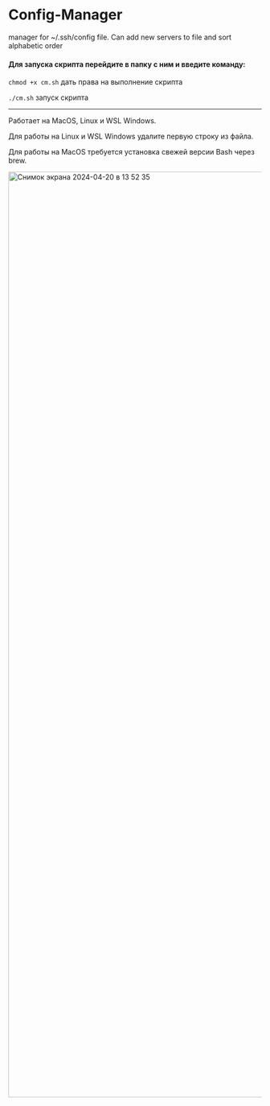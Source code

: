 # Config-Manager
manager for ~/.ssh/config file. Can add new servers to file and sort alphabetic order

#### Для запуска скрипта перейдите в папку с ним и введите команду:
`chmod +x cm.sh` дать права на выполнение скрипта

`./cm.sh` запуск скрипта

---

Работает на MacOS, Linux и WSL Windows.

Для работы на Linux и WSL Windows удалите первую строку из файла.

Для работы на MacOS требуется установка свежей версии Bash через brew.



<img width="1840" alt="Снимок экрана 2024-04-20 в 13 52 35" src="https://github.com/Delo-Design/Config-Manager/assets/3103677/cc243774-67cd-4cea-b3c0-1ae7fe951ab7">
